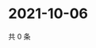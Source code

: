 # 2021-10-06

共 0 条

<!-- BEGIN -->
<!-- 最后更新时间 Wed Oct 06 2021 20:29:32 GMT+0800 (China Standard Time) -->

<!-- END -->
